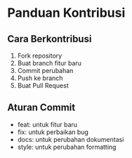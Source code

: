 # Panduan Kontribusi

## Cara Berkontribusi
1. Fork repository
2. Buat branch fitur baru
3. Commit perubahan
4. Push ke branch
5. Buat Pull Request

## Aturan Commit
- feat: untuk fitur baru
- fix: untuk perbaikan bug
- docs: untuk perubahan dokumentasi
- style: untuk perubahan formatting
